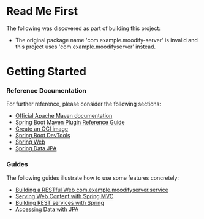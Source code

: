 # Read Me First
The following was discovered as part of building this project:

* The original package name 'com.example.moodify-server' is invalid and this project uses 'com.example.moodifyserver' instead.

# Getting Started

### Reference Documentation
For further reference, please consider the following sections:

* [Official Apache Maven documentation](https://maven.apache.org/guides/index.html)
* [Spring Boot Maven Plugin Reference Guide](https://docs.spring.io/spring-boot/docs/2.4.0/maven-plugin/reference/html/)
* [Create an OCI image](https://docs.spring.io/spring-boot/docs/2.4.0/maven-plugin/reference/html/#build-image)
* [Spring Boot DevTools](https://docs.spring.io/spring-boot/docs/2.4.0/reference/htmlsingle/#using-boot-devtools)
* [Spring Web](https://docs.spring.io/spring-boot/docs/2.4.0/reference/htmlsingle/#boot-features-developing-web-applications)
* [Spring Data JPA](https://docs.spring.io/spring-boot/docs/2.4.0/reference/htmlsingle/#boot-features-jpa-and-spring-data)

### Guides
The following guides illustrate how to use some features concretely:

* [Building a RESTful Web com.example.moodifyserver.service](https://spring.io/guides/gs/rest-service/)
* [Serving Web Content with Spring MVC](https://spring.io/guides/gs/serving-web-content/)
* [Building REST services with Spring](https://spring.io/guides/tutorials/bookmarks/)
* [Accessing Data with JPA](https://spring.io/guides/gs/accessing-data-jpa/)

